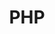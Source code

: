 ---
layout: blog_by_tag
tag: php
permalink: /tag/php/
title: "PHP"
description: "PHP ile ilgili yazılar."
header-img: "media/php.jpg"
---